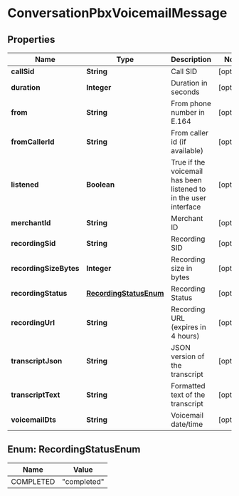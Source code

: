 
# ConversationPbxVoicemailMessage

## Properties
Name | Type | Description | Notes
------------ | ------------- | ------------- | -------------
**callSid** | **String** | Call SID |  [optional]
**duration** | **Integer** | Duration in seconds |  [optional]
**from** | **String** | From phone number in E.164 |  [optional]
**fromCallerId** | **String** | From caller id (if available) |  [optional]
**listened** | **Boolean** | True if the voicemail has been listened to in the user interface |  [optional]
**merchantId** | **String** | Merchant ID |  [optional]
**recordingSid** | **String** | Recording SID |  [optional]
**recordingSizeBytes** | **Integer** | Recording size in bytes |  [optional]
**recordingStatus** | [**RecordingStatusEnum**](#RecordingStatusEnum) | Recording Status |  [optional]
**recordingUrl** | **String** | Recording URL (expires in 4 hours) |  [optional]
**transcriptJson** | **String** | JSON version of the transcript |  [optional]
**transcriptText** | **String** | Formatted text of the transcript |  [optional]
**voicemailDts** | **String** | Voicemail date/time |  [optional]


<a name="RecordingStatusEnum"></a>
## Enum: RecordingStatusEnum
Name | Value
---- | -----
COMPLETED | &quot;completed&quot;



